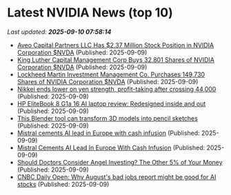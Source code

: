 # Latest NVIDIA News (top 10)
_Last updated: **2025-09-10 07:58:14**_

- [Aveo Capital Partners LLC Has $2.37 Million Stock Position in NVIDIA Corporation $NVDA](https://www.etfdailynews.com/2025/09/09/aveo-capital-partners-llc-has-2-37-million-stock-position-in-nvidia-corporation-nvda/) (Published: 2025-09-09)
- [King Luther Capital Management Corp Buys 32,801 Shares of NVIDIA Corporation $NVDA](https://www.etfdailynews.com/2025/09/09/king-luther-capital-management-corp-buys-32801-shares-of-nvidia-corporation-nvda/) (Published: 2025-09-09)
- [Lockheed Martin Investment Management Co. Purchases 149,730 Shares of NVIDIA Corporation $NVDA](https://www.etfdailynews.com/2025/09/09/lockheed-martin-investment-management-co-purchases-149730-shares-of-nvidia-corporation-nvda/) (Published: 2025-09-09)
- [Nikkei ends lower on yen strength, profit-taking after crossing 44,000](https://economictimes.indiatimes.com/markets/stocks/news/nikkei-ends-lower-on-yen-strength-profit-taking-after-crossing-44000/articleshow/123780943.cms) (Published: 2025-09-09)
- [HP EliteBook 8 G1a 16 AI laptop review: Redesigned inside and out](https://www.notebookcheck.net/HP-EliteBook-8-G1a-16-AI-laptop-review-Redesigned-inside-and-out.1103659.0.html) (Published: 2025-09-09)
- [This Blender tool can transform 3D models into pencil sketches](https://www.creativebloq.com/3d/this-blender-tool-can-transform-3d-models-into-pencil-sketches) (Published: 2025-09-09)
- [Mistral cements AI lead in Europe with cash infusion](https://www.digitaljournal.com/world/mistral-cements-ai-lead-in-europe-with-cash-infusion/article) (Published: 2025-09-09)
- [Mistral Cements AI Lead In Europe With Cash Infusion](https://www.ibtimes.com/mistral-cements-ai-lead-europe-cash-infusion-3782885) (Published: 2025-09-09)
- [Should Doctors Consider Angel Investing? The Other 5% of Your Money](https://www.whitecoatinvestor.com/angel-investing/) (Published: 2025-09-09)
- [CNBC Daily Open: Why August's bad jobs report might be good for AI stocks](https://www.cnbc.com/2025/09/09/cnbc-daily-open-why-augusts-bad-jobs-report-might-be-good-for-ai-stocks.html) (Published: 2025-09-09)
